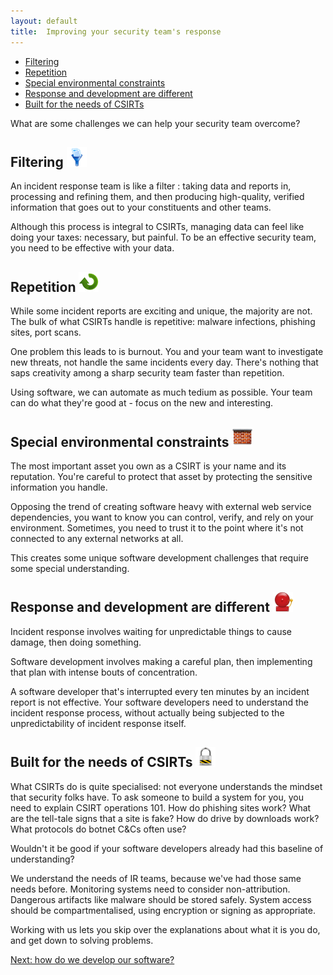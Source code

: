 ```yaml
---
layout: default
title:  Improving your security team's response
---
```

<p id="#toc">
    <ul>
        <li><a href="#filtering">Filtering</a></li>
        <li><a href="#repetition">Repetition</a></li>
        <li><a href="#special_environmental_constraints">Special environmental constraints</a></li>
        <li><a href="#response_and_development_are_different">Response and development are different</a></li>
        <li><a href="#built_for_the_needs_of_csirts">Built for the needs of CSIRTs</a></li>
    </ul>
</p>

What are some challenges we can help your security team overcome?

## Filtering <img src="/img/head_icons/filter.png" />

An incident response team is like a filter : taking data and reports in, processing and refining them, and then producing high-quality, verified information that goes out to your constituents and other teams.

Although this process is integral to CSIRTs, managing data can feel like doing your taxes: necessary, but painful. To be an effective security team, you need to be effective with your data. 

## Repetition <img src="/img/head_icons/arrow_cycle.png" />

While some incident reports are exciting and unique, the majority are not. The bulk of what CSIRTs handle is repetitive: malware infections, phishing sites, port scans.

One problem this leads to is burnout. You and your team want to investigate new threats, not handle the same incidents every day. There's nothing that saps creativity among a sharp security team faster than repetition.

Using software, we can automate as much tedium as possible. Your team can do what they're good at - focus on the new and interesting.

## Special environmental constraints <img src="/img/head_icons/firewall.png" />

The most important asset you own as a CSIRT is your name and its reputation. You're careful to protect that asset by protecting the sensitive information you handle.

Opposing the trend of creating software heavy with external web service dependencies, you want to know you can control, verify, and rely on your environment. Sometimes, you need to trust it to the point where it's not connected to any external networks at all.

This creates some unique software development challenges that require some special understanding.

## Response and development are different <img src="/img/head_icons/alarm.png" />

Incident response involves waiting for unpredictable things to cause damage, then doing something.

Software development involves making a careful plan, then implementing that plan with intense bouts of concentration.

A software developer that's interrupted every ten minutes by an incident report is not effective. Your software developers need to understand the incident response process, without actually being subjected to the unpredictability of incident response itself. 

## Built for the needs of CSIRTs <img src="/img/head_icons/lock.png" />

What CSIRTs do is quite specialised: not everyone understands the mindset that security folks have. To ask someone to build a system for you, you need to explain CSIRT operations 101. How do phishing sites work? What are the tell-tale signs that a site is fake? How do drive by downloads work? What protocols do botnet C&Cs often use?

Wouldn't it be good if your software developers already had this baseline of understanding?

We understand the needs of IR teams, because we've had those same needs before.  Monitoring systems need to consider non-attribution. Dangerous artifacts like malware should be stored safely.  System access should be compartmentalised, using encryption or signing as appropriate.

Working with us lets you skip over the explanations about what it is you do, and get down to solving problems. 

<p><a href="/development">Next: how do we develop our software?</a></p>
